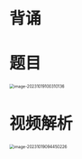 # 背诵





# 题目

<img src="https://cvp.oss-cn-shanghai.aliyuncs.com/picgo/202310191003218.png" alt="image-20231019100310136" style="zoom:50%;" />



# 视频解析

<img src="https://cvp.oss-cn-shanghai.aliyuncs.com/picgo/202310190944685.png" alt="image-20231019094450226" style="zoom:50%;" />







